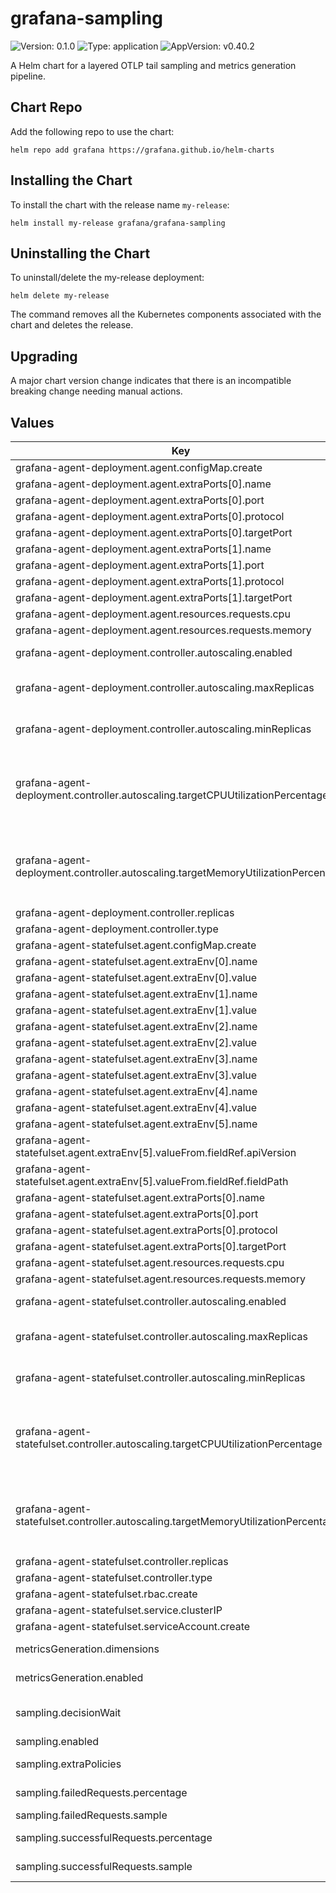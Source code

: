 # grafana-sampling

![Version: 0.1.0](https://img.shields.io/badge/Version-0.1.0-informational?style=flat-square) ![Type: application](https://img.shields.io/badge/Type-application-informational?style=flat-square) ![AppVersion: v0.40.2](https://img.shields.io/badge/AppVersion-v0.40.2-informational?style=flat-square)

A Helm chart for a layered OTLP tail sampling and metrics generation pipeline.

## Chart Repo

Add the following repo to use the chart:

```console
helm repo add grafana https://grafana.github.io/helm-charts
```
## Installing the Chart

To install the chart with the release name `my-release`:

```console
helm install my-release grafana/grafana-sampling
```

## Uninstalling the Chart

To uninstall/delete the my-release deployment:

```console
helm delete my-release
```

The command removes all the Kubernetes components associated with the chart and deletes the release.

## Upgrading

A major chart version change indicates that there is an incompatible breaking change needing manual actions.

## Values

| Key | Type | Default | Description |
|-----|------|---------|-------------|
| grafana-agent-deployment.agent.configMap.create | bool | `false` |  |
| grafana-agent-deployment.agent.extraPorts[0].name | string | `"otlp-grpc"` |  |
| grafana-agent-deployment.agent.extraPorts[0].port | int | `4317` |  |
| grafana-agent-deployment.agent.extraPorts[0].protocol | string | `"TCP"` |  |
| grafana-agent-deployment.agent.extraPorts[0].targetPort | int | `4317` |  |
| grafana-agent-deployment.agent.extraPorts[1].name | string | `"otlp-http"` |  |
| grafana-agent-deployment.agent.extraPorts[1].port | int | `4318` |  |
| grafana-agent-deployment.agent.extraPorts[1].protocol | string | `"TCP"` |  |
| grafana-agent-deployment.agent.extraPorts[1].targetPort | int | `4318` |  |
| grafana-agent-deployment.agent.resources.requests.cpu | string | `"1"` |  |
| grafana-agent-deployment.agent.resources.requests.memory | string | `"2G"` |  |
| grafana-agent-deployment.controller.autoscaling.enabled | bool | `false` | Creates a HorizontalPodAutoscaler for controller type deployment. |
| grafana-agent-deployment.controller.autoscaling.maxReplicas | int | `5` | The upper limit for the number of replicas to which the autoscaler can scale up. |
| grafana-agent-deployment.controller.autoscaling.minReplicas | int | `2` | The lower limit for the number of replicas to which the autoscaler can scale down. |
| grafana-agent-deployment.controller.autoscaling.targetCPUUtilizationPercentage | int | `0` | Average CPU utilization across all relevant pods, a percentage of the requested value of the resource for the pods. Setting `targetCPUUtilizationPercentage` to 0 will disable CPU scaling. |
| grafana-agent-deployment.controller.autoscaling.targetMemoryUtilizationPercentage | int | `80` | Average Memory utilization across all relevant pods, a percentage of the requested value of the resource for the pods. Setting `targetMemoryUtilizationPercentage` to 0 will disable Memory scaling. |
| grafana-agent-deployment.controller.replicas | int | `1` |  |
| grafana-agent-deployment.controller.type | string | `"deployment"` |  |
| grafana-agent-statefulset.agent.configMap.create | bool | `false` |  |
| grafana-agent-statefulset.agent.extraEnv[0].name | string | `"GRAFANA_CLOUD_API_KEY"` |  |
| grafana-agent-statefulset.agent.extraEnv[0].value | string | `"<REQUIRED>"` |  |
| grafana-agent-statefulset.agent.extraEnv[1].name | string | `"GRAFANA_CLOUD_PROMETHEUS_URL"` |  |
| grafana-agent-statefulset.agent.extraEnv[1].value | string | `"<REQUIRED>"` |  |
| grafana-agent-statefulset.agent.extraEnv[2].name | string | `"GRAFANA_CLOUD_PROMETHEUS_USERNAME"` |  |
| grafana-agent-statefulset.agent.extraEnv[2].value | string | `"<REQUIRED>"` |  |
| grafana-agent-statefulset.agent.extraEnv[3].name | string | `"GRAFANA_CLOUD_TEMPO_ENDPOINT"` |  |
| grafana-agent-statefulset.agent.extraEnv[3].value | string | `"<REQUIRED>"` |  |
| grafana-agent-statefulset.agent.extraEnv[4].name | string | `"GRAFANA_CLOUD_TEMPO_USERNAME"` |  |
| grafana-agent-statefulset.agent.extraEnv[4].value | string | `"<REQUIRED>"` |  |
| grafana-agent-statefulset.agent.extraEnv[5].name | string | `"POD_UID"` |  |
| grafana-agent-statefulset.agent.extraEnv[5].valueFrom.fieldRef.apiVersion | string | `"v1"` |  |
| grafana-agent-statefulset.agent.extraEnv[5].valueFrom.fieldRef.fieldPath | string | `"metadata.uid"` |  |
| grafana-agent-statefulset.agent.extraPorts[0].name | string | `"otlp-grpc"` |  |
| grafana-agent-statefulset.agent.extraPorts[0].port | int | `4317` |  |
| grafana-agent-statefulset.agent.extraPorts[0].protocol | string | `"TCP"` |  |
| grafana-agent-statefulset.agent.extraPorts[0].targetPort | int | `4317` |  |
| grafana-agent-statefulset.agent.resources.requests.cpu | string | `"1"` |  |
| grafana-agent-statefulset.agent.resources.requests.memory | string | `"2G"` |  |
| grafana-agent-statefulset.controller.autoscaling.enabled | bool | `false` | Creates a HorizontalPodAutoscaler for controller type deployment. |
| grafana-agent-statefulset.controller.autoscaling.maxReplicas | int | `5` | The upper limit for the number of replicas to which the autoscaler can scale up. |
| grafana-agent-statefulset.controller.autoscaling.minReplicas | int | `2` | The lower limit for the number of replicas to which the autoscaler can scale down. |
| grafana-agent-statefulset.controller.autoscaling.targetCPUUtilizationPercentage | int | `0` | Average CPU utilization across all relevant pods, a percentage of the requested value of the resource for the pods. Setting `targetCPUUtilizationPercentage` to 0 will disable CPU scaling. |
| grafana-agent-statefulset.controller.autoscaling.targetMemoryUtilizationPercentage | int | `80` | Average Memory utilization across all relevant pods, a percentage of the requested value of the resource for the pods. Setting `targetMemoryUtilizationPercentage` to 0 will disable Memory scaling. |
| grafana-agent-statefulset.controller.replicas | int | `1` |  |
| grafana-agent-statefulset.controller.type | string | `"statefulset"` |  |
| grafana-agent-statefulset.rbac.create | bool | `false` |  |
| grafana-agent-statefulset.service.clusterIP | string | `"None"` |  |
| grafana-agent-statefulset.serviceAccount.create | bool | `false` |  |
| metricsGeneration.dimensions | list | `["service.namespace","service.version","deployment.environment","k8s.pod.name","k8s.cluster.name"]` | Additional dimensions to add to generated metrics. |
| metricsGeneration.enabled | bool | `true` | Toggle generation of spanmetrics and servicegraph metrics. |
| sampling.decisionWait | string | `"15s"` | Wait time since the first span of a trace before making a sampling decision. |
| sampling.enabled | bool | `true` | Toggle tail sampling. |
| sampling.extraPolicies | string | A policy to sample long requests is added by default. | User-defined policies in river format. |
| sampling.failedRequests.percentage | int | `50` | Percentage of failed requests to sample. |
| sampling.failedRequests.sample | bool | `false` | Toggle sampling failed requests. |
| sampling.successfulRequests.percentage | int | `10` | Percentage of successful requests to sample. |
| sampling.successfulRequests.sample | bool | `true` | Toggle sampling successful requests. |

